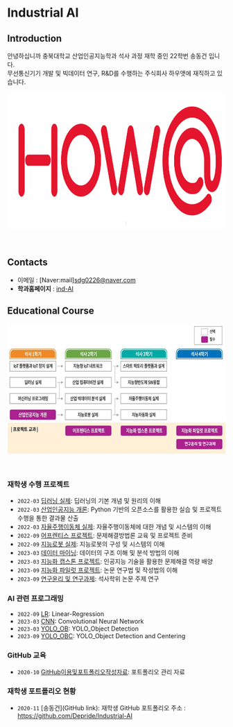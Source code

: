 # **Industrial AI** 

## Introduction

안녕하십니까
충북대학교 산업인공지능학과 석사 과정 재학 중인 22학번 송동건 입니다.<br>
무선통신기기 개발 및 빅데이터 연구, R&D를 수행하는 주식회사 하우앳에 재직하고 있습니다.

<p align="center">
  
<img src="./images/howat.png"  width="925" height="317">
</p>
</br>


## Contacts

- 이메일 : [Naver:mail]sdg0226@naver.com
- **학과홈페이지** : [ind-AI](https://github.com/industrial-AI)

## Educational Course

<p align="center">
  
<img src="./images/EdCoourse.JPG"  width="640" height="300">

</p>
</br>

### 재학생 수행 프로젝트

- `2022-03` [딥러닝 실제](https://github.com/Depride/Industrial-AI/tree/master/projects/딥러닝-실제): 딥러닝의 기본 개념 및 원리의 이해
- `2022-03` [산업인공지능 개론](https://github.com/Depride/Industrial-AI/tree/master/projects/산업인공지능-개론): Python 기반의 오픈소스를 활용한 실습 및 프로젝트 수행을 통한 결과물 산출
- `2022-03` [자율주행이동체 실제](https://github.com/Depride/Industrial-AI/tree/master/projects/자율이동체-실제): 자율주행이동체에 대한 개념 및 시스템의 이해
- `2022-09` [어프렌티스 프로젝트](https://github.com/Depride/Industrial-AI/tree/master/projects/어프렌티스-프로젝트): 문제해결방법론 교육 및 프로젝트 준비
- `2022-09` [지능로봇 실제](https://github.com/Depride/Industrial-AI/tree/master/projects/자능로봇-실제): 지능로봇의 구성 및 시스템의 이해
- `2023-03` [데이터 마이닝](https://github.com/Depride/Industrial-AI/tree/master/projects/데이터-마이닝): 데이터의 구조 이해 및 분석 방법의 이해
- `2023-03` [지능화 캡스톤 프로젝트](https://github.com/Depride/Industrial-AI/tree/master/projects/지능화-캡스톤-프로젝트): 인공지능 기술을 활용한 문제해결 역량 배양
- `2023-09` [지능화 파일럿 프로젝트](https://github.com/Depride/Industrial-AI/tree/master/projects/지능화-파일럿-프로젝트): 논문 연구법 및 작성법의 이해   
- `2023-09` [연구윤리 및 연구과제](https://github.com/Depride/Industrial-AI/tree/master/projects/연구윤리-및-연구과제): 석사학위 논문 주제 연구   


### AI 관련 프로그래밍

- `2022-09` [LR](https://github.com/Depride/Industrial-AI/tree/master/programming/LR): Linear-Regression
- `2023-03` [CNN](https://github.com/Depride/Industrial-AI/tree/master/programming/CNN): Convolutional Neural Network
- `2023-03` [YOLO_OB](https://github.com/Depride/Industrial-AI/tree/master/programming/YOLO_OB): YOLO_Object Detection
- `2023-09` [YOLO_OBC](https://github.com/Depride/Industrial-AI/tree/master/programming/YOLO_OBC): YOLO_Object Detection and Centering
### GitHub 교육

- `2020-10` [GitHub이용및포트폴리오작성자료](https://github.com/Bessesian/industrial-AI/tree/master/Education): 포트폴리오 관리 자료

### 재학생 포트폴리오 현황

- `2020-11` [송동건](GitHub link): 재학생 GitHub 포트폴리오 주소 : https://github.com/Depride/Industrial-AI
